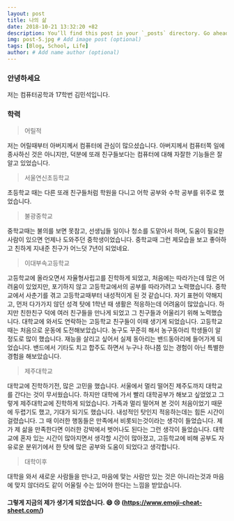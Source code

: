 ```yaml
---
layout: post
title: 나의 삶
date: 2018-10-21 13:32:20 +82
description: You’ll find this post in your `_posts` directory. Go ahead and edit it and re-build the site to see your changes. # Add post description (optional)
img: post-5.jpg # Add image post (optional)
tags: [Blog, School, Life]
author: # Add name author (optional)
---
```

### 안녕하세요

저는 컴퓨터공학과 17학번 김민석입니다.



### 학력

> 어릴적

저는 어릴때부터 아버지께서 컴퓨터에 관심이 많으셨습니다. 
아버지께서 컴퓨터쪽 일에 종사하신 것은 아니지만, 덕분에 또래 친구들보다는 
컴퓨터에 대해 자잘한 기능들은 잘 알고 있었습니다.



> 서울연신초등학교

초등학교 때는 다른 또래 친구들처럼 학원을 다니고 어학 공부와 수학 공부를 위주로 했었습니다.



> 불광중학교

중학교때는 불의를 보면 못참고, 선생님들 일이나 청소를 도맡아서 하며, 
도움이 필요한 사람이 있으면 언제나 도와주던 중학생이었습니다.
중학교때 그런 제모습을 보고 좋아하고 친하게 지내준 친구가 어느덧
7년이 되었네요.



> 이대부속고등학교

고등학교에 올라오면서 자율형사립고를 진학하게 되었고, 처음에는 따라가는데 
많은 어려움이 있었지만, 포기하지 않고 고등학교에서의 공부를 따라가려고
노력했습니다. 중학교에서 사춘기를 겪고 고등학교때부터 내성적이게 된 것
같습니다. 자기 표현이 약해지고, 먼저 다가가지 않던 성격 탓에
1학년 때 생활은 적응하는데 어려움이 많았습니다. 
하지만 친한친구 덕에 여러 친구들을 만나게 되었고 그 친구들과
어울리기 위해 노력했습니다. 대학교에 와서도 연락하는 고등학교 친구들이
이때 생기게 되었습니다.
고등학교 때는 처음으로 운동에 도전해보았습니다. 농구도 꾸준히 해서 농구동아리
학생들이 알 정도로 많이 했습니다. 재능을 살리고 싶어서 실제 동아리는 
밴드동아리에 들어가게 되었습니다. 밴드에서 기타도 치고 합주도 하면서 
누구나 하나쯤 있는 경험이 아닌 특별한 경험을 해보았습니다.



> 제주대학교

대학교에 진학하기전, 많은 고민을 했습니다.
서울에서 멀리 떨어진 제주도까지 대학교를 간다는 것이 무서웠습니다.
하지만 대학에 가서 빨리 대학공부가 해보고 싶었었고
그렇게 제주대학교에 진학하게 되었습니다.
가족과 멀리 떨어져 본 것이 처음이었기 때문에 두렵기도 했고, 기대가 되기도 
했습니다. 내성적인 탓인지 적응하는데는 힘든 시간이 걸렸습니다.
그 때 이러한 행동들은 만족에서 비롯되는것이라는 생각이 들었습니다.
제가 제 삶을 만족한다면 이러한 강박에서 벗어나도 된다는 그런 생각이 들었습니다.
대학교에 혼자 있는 시간이 많아지면서 생각할 시간이 많아졌고, 고등학교에 비해
공부도 자유로운 분위기에서 한 탓에 많은 공부와 도움이 되었다고 생각합니다.



> 대학이후

대학을 와서 새로운 사람들을 만나고, 마음에 맞는 사람만 있는 것은 아니라는것과 
마음에 맞지 않더라도 같이 어울릴 수는 있어야 한다는 느낌을 받았습니다.



#### 그렇게 지금의 제가 생기게 되었습니다. 😄 😢 (https://www.emoji-cheat-sheet.com/)